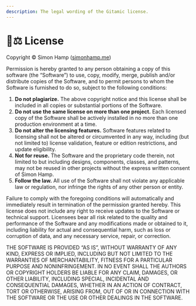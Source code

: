 ```yaml
---
description: The legal wording of the Gitamic license.
---
```


# 🧑⚖ License

Copyright © Simon Hamp ([simonhamp.me](https://simonhamp.me))

Permission is hereby granted to any person obtaining a copy of this software (the “Software”) to use, copy, modify, merge, publish and/or distribute copies of the Software, and to permit persons to whom the Software is furnished to do so, subject to the following conditions:

1. **Do not plagiarize.** The above copyright notice and this license shall be included in all copies or substantial portions of the Software.
2. **Do not use the same license on more than one project.** Each licensed copy of the Software shall be actively installed in no more than one production environment at a time.
3. **Do not alter the licensing features.** Software features related to licensing shall not be altered or circumvented in any way, including (but not limited to) license validation, feature or edition restrictions, and update eligibility.
4. **Not for reuse.** The Software and the proprietary code therein, not limited to but including designs, components, classes, and patterns, may not be reused in other projects without the express written consent of Simon Hamp.
5. **Follow the law.** All use of the Software shall not violate any applicable law or regulation, nor infringe the rights of any other person or entity.

Failure to comply with the foregoing conditions will automatically and immediately result in termination of the permission granted hereby. This license does not include any right to receive updates to the Software or technical support. Licensees bear all risk related to the quality and performance of the Software and any modifications made or obtained to it, including liability for actual and consequential harm, such as loss or corruption of data, and any necessary service, repair, or correction.

THE SOFTWARE IS PROVIDED “AS IS”, WITHOUT WARRANTY OF ANY KIND, EXPRESS OR IMPLIED, INCLUDING BUT NOT LIMITED TO THE WARRANTIES OF MERCHANTABILITY, FITNESS FOR A PARTICULAR PURPOSE AND NONINFRINGEMENT. IN NO EVENT SHALL THE AUTHORS OR COPYRIGHT HOLDERS BE LIABLE FOR ANY CLAIM, DAMAGES, OR OTHER LIABILITY, INCLUDING SPECIAL, INCIDENTAL AND CONSEQUENTIAL DAMAGES, WHETHER IN AN ACTION OF CONTRACT, TORT OR OTHERWISE, ARISING FROM, OUT OF OR IN CONNECTION WITH THE SOFTWARE OR THE USE OR OTHER DEALINGS IN THE SOFTWARE.
